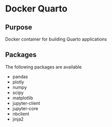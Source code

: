 # Docker Quarto

## Purpose

Docker container for building Quarto applications

## Packages

The following packages are available

* pandas 
* plotly
* numpy
* scipy
* matplotlib
* jupyter-client
* jupyter-core
* nbclient 
* jinja2